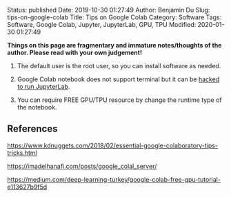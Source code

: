 Status: published
Date: 2019-10-30 01:27:49
Author: Benjamin Du
Slug: tips-on-google-colab
Title: Tips on Google Colab
Category: Software
Tags: Software, Google Colab, Jupyter, JupyterLab, GPU, TPU
Modified: 2020-01-30 01:27:49

**Things on this page are fragmentary and immature notes/thoughts of the author. Please read with your own judgement!**


1. The default user is the root user, 
    so you can install software as needed.
    
2. Google Colab notebook does not support terminal 
    but it can be 
    [hacked to run JupyterLab](https://medium.com/@swaroopkml96/jupyterlab-and-google-drive-integration-with-google-colab-42a8d64a9b63).

2. You can require FREE GPU/TPU resource by change the runtime type of the notebook.

## References

https://www.kdnuggets.com/2018/02/essential-google-colaboratory-tips-tricks.html

https://imadelhanafi.com/posts/google_colal_server/

https://medium.com/deep-learning-turkey/google-colab-free-gpu-tutorial-e113627b9f5d